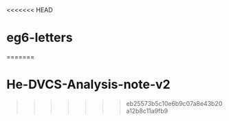 <<<<<<< HEAD
# eg6-letters
=======
# He-DVCS-Analysis-note-v2
>>>>>>> eb25573b5c10e6b9c07a8e43b20a12b8c11a9fb9
